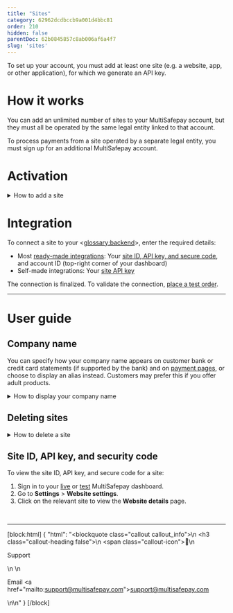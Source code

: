 ```yaml
---
title: "Sites"
category: 62962dcdbccb9a001d4bbc81
order: 210
hidden: false
parentDoc: 62b0845857c8ab006af6a4f7
slug: 'sites'
---
```


To set up your account, you must add at least one site (e.g. a website, app, or other application), for which we generate an API key. 

# How it works

You can add an unlimited number of sites to your MultiSafepay account, but they must all be operated by the same legal entity linked to that account.

To process payments from a site operated by a separate legal entity, you must sign up for an additional MultiSafepay account.

# Activation

<details id="how-to-add-a-site">
<summary>How to add a site</summary>
<br>

1. Sign in to your [MultiSafepay dashboard](https://merchant.multisafepay.com). 
2. Go to **Settings** > **Website settings**.
3. Click **Quick add site**.
    - From the **Category** list, select what type of products or services your site sells.
    - In the **Description** field, enter the site name.  
    **Note:** If relevant, this is displayed on MultiSafepay payment pages and the customer’s bank statement.
    - In the **Base URL** field, add the site’s URL. This must be the URL where you receive payments.
    - If you want to receive [status updates](/payment-statuses/) via webhook, in the **Notification URL** field, enter a URL for us to send them to.
4. Click **Save**.
    A **Website settings** page for the new site displays, which you can configure as needed. 
</details>

# Integration

To connect a site to your <<glossary:backend>>, enter the required details: 

- Most [ready-made integrations](/docs/our-integrations/): Your [site ID, API key, and secure code](#site-id-api-key-and-security-code), and account ID (top-right corner of your dashboard)  
- Self-made integrations: Your [site API key](#site-id-api-key-and-security-code)

The connection is finalized. To validate the connection, [place a test order](/docs/testing/).
<br>

___

# User guide

## Company name
You can specify how your company name appears on customer bank or credit card statements (if supported by the bank) and on [payment pages](/docs/payment-pages/), or choose to display an alias instead. Customers may prefer this if you offer adult products.

<details id="how-to-display-company-name">
<summary>How to display your company name</summary>
<br>

To set how your company name displays, follow these steps:

1. Sign in to your [MultiSafepay dashboard](https://merchant.multisafepay.com).
2. Go to **Settings** > **Website settings**.
3. In the **Name** field, enter the name to display (maximum 35 characters).
4. Click **Save**.

</details>

## Deleting sites

<details id="how-to-delete-site">
<summary>How to delete a site</summary>
<br>

To delete a site from your account, follow these steps:

1. Sign in to your MultiSafepay dashboard.
2. Go to **Settings** > **Website settings**.
3. For the site you want to delete, click the green **Enabled** button in the right most column.
4. In the **Disable payments** dialog, click **Delete**.

</details>

## Site ID, API key, and security code

To view the site ID, API key, and secure code for a site:

1. Sign in to your [live](https://merchant.multisafepay.com) or [test](https://testmerchant.multisafepay.com) MultiSafepay dashboard.
2. Go to **Settings** > **Website settings**.
3. Click on the relevant site to view the **Website details** page.
<br>

---

[block:html]
{
  "html": "<blockquote class=\"callout callout_info\">\n    <h3 class=\"callout-heading false\">\n        <span class=\"callout-icon\">💬</span>\n        <p>Support</p>\n    </h3>\n    <p>Email <a href=\"mailto:support@multisafepay.com\">support@multisafepay.com</a></p>\n</blockquote>\n"
}
[/block]
